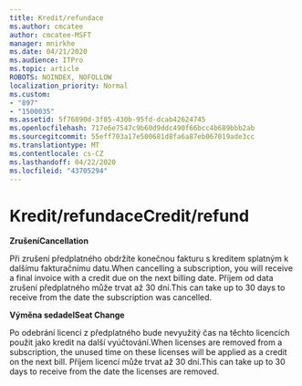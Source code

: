 ```yaml
---
title: Kredit/refundace
ms.author: cmcatee
author: cmcatee-MSFT
manager: mnirkhe
ms.date: 04/21/2020
ms.audience: ITPro
ms.topic: article
ROBOTS: NOINDEX, NOFOLLOW
localization_priority: Normal
ms.custom:
- "897"
- "1500035"
ms.assetid: 5f76890d-3f85-430b-95fd-dcab42624745
ms.openlocfilehash: 717e6e7547c9b60d9ddc490f66bcc4b689bbb2ab
ms.sourcegitcommit: 55eff703a17e500681d8fa6a87eb067019ade3cc
ms.translationtype: MT
ms.contentlocale: cs-CZ
ms.lasthandoff: 04/22/2020
ms.locfileid: "43705294"
---
```

# <a name="creditrefund"></a><span data-ttu-id="35a56-102">Kredit/refundace</span><span class="sxs-lookup"><span data-stu-id="35a56-102">Credit/refund</span></span>

<span data-ttu-id="35a56-103">**Zrušení**</span><span class="sxs-lookup"><span data-stu-id="35a56-103">**Cancellation**</span></span>
  
<span data-ttu-id="35a56-104">Při zrušení předplatného obdržíte konečnou fakturu s kreditem splatným k dalšímu fakturačnímu datu.</span><span class="sxs-lookup"><span data-stu-id="35a56-104">When cancelling a subscription, you will receive a final invoice with a credit due on the next billing date.</span></span> <span data-ttu-id="35a56-105">Příjem od data zrušení předplatného může trvat až 30 dní.</span><span class="sxs-lookup"><span data-stu-id="35a56-105">This can take up to 30 days to receive from the date the subscription was cancelled.</span></span>
  
<span data-ttu-id="35a56-106">**Výměna sedadel**</span><span class="sxs-lookup"><span data-stu-id="35a56-106">**Seat Change**</span></span>
  
<span data-ttu-id="35a56-107">Po odebrání licencí z předplatného bude nevyužitý čas na těchto licencích použit jako kredit na další vyúčtování.</span><span class="sxs-lookup"><span data-stu-id="35a56-107">When licenses are removed from a subscription, the unused time on these licenses will be applied as a credit on the next bill.</span></span> <span data-ttu-id="35a56-108">Příjem licencí může trvat až 30 dní.</span><span class="sxs-lookup"><span data-stu-id="35a56-108">This can take up to 30 days to receive from the date the licenses are removed.</span></span>